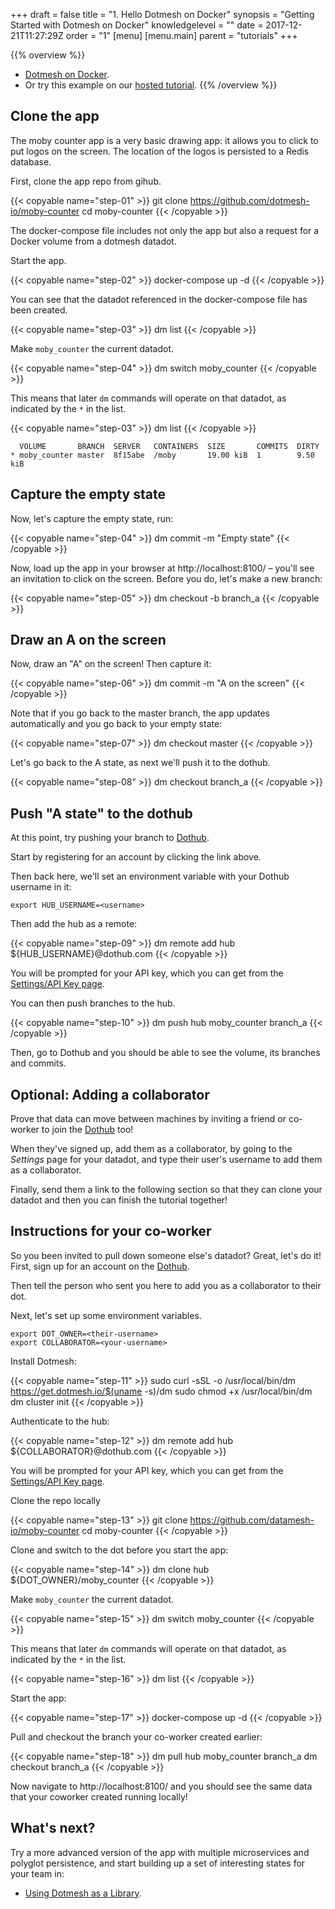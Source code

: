 +++
draft = false
title = "1. Hello Dotmesh on Docker"
synopsis = "Getting Started with Dotmesh on Docker"
knowledgelevel = ""
date = 2017-12-21T11:27:29Z
order = "1"
[menu]
  [menu.main]
    parent = "tutorials"
+++

{{% overview %}}
* [Dotmesh on Docker](/install-setup/docker/).
* Or try this example on our [hosted tutorial](/install-setup/katacoda/).
{{% /overview %}}

## Clone the app

The moby counter app is a very basic drawing app: it allows you to click to put logos on the screen.
The location of the logos is persisted to a Redis database.

First, clone the app repo from gihub.

{{< copyable name="step-01" >}}
git clone https://github.com/dotmesh-io/moby-counter
cd moby-counter
{{< /copyable >}}

The docker-compose file includes not only the app but also a request for a Docker volume from a dotmesh datadot. 

Start the app.

{{< copyable name="step-02" >}}
docker-compose up -d
{{< /copyable >}}

You can see that the datadot referenced in the docker-compose file has been created.

{{< copyable name="step-03" >}}
dm list
{{< /copyable >}}

Make `moby_counter` the current datadot.

{{< copyable name="step-04" >}}
dm switch moby_counter
{{< /copyable >}}

This means that later `dm` commands will operate on that datadot, as indicated by the `*` in the list.

{{< copyable name="step-03" >}}
dm list
{{< /copyable >}}

```plain
  VOLUME       BRANCH  SERVER   CONTAINERS  SIZE       COMMITS  DIRTY
* moby_counter master  8f15abe  /moby       19.00 kiB  1        9.50 kiB
```

## Capture the empty state

Now, let's capture the empty state, run:

{{< copyable name="step-04" >}}
dm commit -m "Empty state"
{{< /copyable >}}

Now, load up the app in your browser at http://localhost:8100/ – you'll see an invitation to click on the screen. Before you do, let's make a new branch:

{{< copyable name="step-05" >}}
dm checkout -b branch_a
{{< /copyable >}}

## Draw an A on the screen

Now, draw an "A" on the screen! Then capture it:

{{< copyable name="step-06" >}}
dm commit -m "A on the screen"
{{< /copyable >}}

Note that if you go back to the master branch, the app updates automatically and you go back to your empty state:

{{< copyable name="step-07" >}}
dm checkout master
{{< /copyable >}}

Let's go back to the A state, as next we'll push it to the dothub.

{{< copyable name="step-08" >}}
dm checkout branch_a
{{< /copyable >}}

## Push "A state" to the dothub

At this point, try pushing your branch to [Dothub](https://dothub.com).

Start by registering for an account by clicking the link above.

Then back here, we'll set an environment variable with your Dothub username in it:

```plain
export HUB_USERNAME=<username>
```

Then add the hub as a remote:

{{< copyable name="step-09" >}}
dm remote add hub ${HUB_USERNAME}@dothub.com
{{< /copyable >}}

You will be prompted for your API key, which you can get from the [Settings/API Key page](https://dothub.com/ui/settings/apikey).

You can then push branches to the hub.

{{< copyable name="step-10" >}}
dm push hub moby_counter branch_a
{{< /copyable >}}

Then, go to Dothub and you should be able to see the volume, its branches and commits.


## Optional: Adding a collaborator

Prove that data can move between machines by inviting a friend or co-worker to join the [Dothub](https://dothub.com/) too!

When they've signed up, add them as a collaborator, by going to the _Settings_ page for your datadot, and type their user's username to add them as a collaborator.

Finally, send them a link to the following section so that they can clone your datadot and then you can finish the tutorial together!


## Instructions for your co-worker

So you been invited to pull down someone else's datadot?
Great, let's do it!
First, sign up for an account on the [Dothub](https://dothub.com).

Then tell the person who sent you here to add you as a collaborator to their dot.

Next, let's set up some environment variables.

```plain
export DOT_OWNER=<their-username>
export COLLABORATOR=<your-username>
```

Install Dotmesh:

{{< copyable name="step-11" >}}
sudo curl -sSL -o /usr/local/bin/dm \
    https://get.dotmesh.io/$(uname -s)/dm
sudo chmod +x /usr/local/bin/dm
dm cluster init
{{< /copyable >}}

Authenticate to the hub:

{{< copyable name="step-12" >}}
dm remote add hub ${COLLABORATOR}@dothub.com
{{< /copyable >}}

You will be prompted for your API key, which you can get from the [Settings/API Key page](https://dothub.com/ui/settings/apikey).

Clone the repo locally

{{< copyable name="step-13" >}}
git clone https://github.com/datamesh-io/moby-counter
cd moby-counter
{{< /copyable >}}

Clone and switch to the dot before you start the app:

{{< copyable name="step-14" >}}
dm clone hub ${DOT_OWNER}/moby_counter
{{< /copyable >}}

Make `moby_counter` the current datadot.

{{< copyable name="step-15" >}}
dm switch moby_counter
{{< /copyable >}}

This means that later `dm` commands will operate on that datadot, as indicated by the `*` in the list.

{{< copyable name="step-16" >}}
dm list
{{< /copyable >}}

Start the app:

{{< copyable name="step-17" >}}
docker-compose up -d
{{< /copyable >}}

Pull and checkout the branch your co-worker created earlier:

{{< copyable name="step-18" >}}
dm pull hub moby_counter branch_a
dm checkout branch_a
{{< /copyable >}}

Now navigate to http://localhost:8100/ and you should see the same data that your coworker created running locally!

## What's next?

Try a more advanced version of the app with multiple microservices and polyglot persistence, and start building up a set of interesting states for your team in:

* [Using Dotmesh as a Library](/tutorials/library/).
